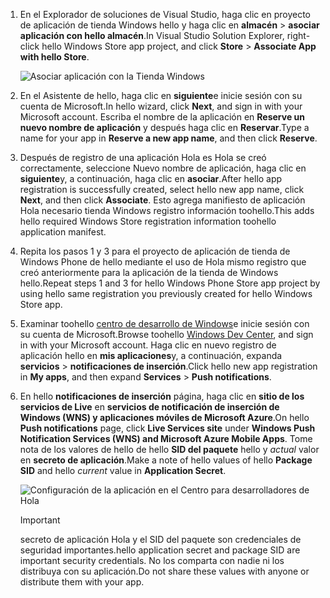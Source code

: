 
1. <span data-ttu-id="41d5f-101">En el Explorador de soluciones de Visual Studio, haga clic en proyecto de aplicación de tienda Windows hello y haga clic en **almacén** > **asociar aplicación con hello almacén**.</span><span class="sxs-lookup"><span data-stu-id="41d5f-101">In Visual Studio Solution Explorer, right-click hello Windows Store app project, and click **Store** > **Associate App with hello Store**.</span></span>

    ![Asociar aplicación con la Tienda Windows](./media/app-service-mobile-register-wns/notification-hub-associate-win8-app.png)
2. <span data-ttu-id="41d5f-103">En el Asistente de hello, haga clic en **siguiente**e inicie sesión con su cuenta de Microsoft.</span><span class="sxs-lookup"><span data-stu-id="41d5f-103">In hello wizard, click **Next**, and sign in with your Microsoft account.</span></span> <span data-ttu-id="41d5f-104">Escriba el nombre de la aplicación en **Reserve un nuevo nombre de aplicación** y después haga clic en **Reservar**.</span><span class="sxs-lookup"><span data-stu-id="41d5f-104">Type a name for your app in **Reserve a new app name**, and then click **Reserve**.</span></span>
3. <span data-ttu-id="41d5f-105">Después de registro de una aplicación Hola es Hola se creó correctamente, seleccione Nuevo nombre de aplicación, haga clic en **siguiente**y, a continuación, haga clic en **asociar**.</span><span class="sxs-lookup"><span data-stu-id="41d5f-105">After hello app registration is successfully created, select hello new app name, click **Next**, and then click **Associate**.</span></span> <span data-ttu-id="41d5f-106">Esto agrega manifiesto de aplicación Hola necesario tienda Windows registro información toohello.</span><span class="sxs-lookup"><span data-stu-id="41d5f-106">This adds hello required Windows Store registration information toohello application manifest.</span></span>
4. <span data-ttu-id="41d5f-107">Repita los pasos 1 y 3 para el proyecto de aplicación de tienda de Windows Phone de hello mediante el uso de Hola mismo registro que creó anteriormente para la aplicación de la tienda de Windows hello.</span><span class="sxs-lookup"><span data-stu-id="41d5f-107">Repeat steps 1 and 3 for hello Windows Phone Store app project by using hello same registration you previously created for hello Windows Store app.</span></span>  
5. <span data-ttu-id="41d5f-108">Examinar toohello [centro de desarrollo de Windows](https://dev.windows.com/en-us/overview)e inicie sesión con su cuenta de Microsoft.</span><span class="sxs-lookup"><span data-stu-id="41d5f-108">Browse toohello [Windows Dev Center](https://dev.windows.com/en-us/overview), and sign in with your Microsoft account.</span></span> <span data-ttu-id="41d5f-109">Haga clic en nuevo registro de aplicación hello en **mis aplicaciones**y, a continuación, expanda **servicios** > **notificaciones de inserción**.</span><span class="sxs-lookup"><span data-stu-id="41d5f-109">Click hello new app registration in **My apps**, and then expand **Services** > **Push notifications**.</span></span>
6. <span data-ttu-id="41d5f-110">En hello **notificaciones de inserción** página, haga clic en **sitio de los servicios de Live** en **servicios de notificación de inserción de Windows (WNS) y aplicaciones móviles de Microsoft Azure**.</span><span class="sxs-lookup"><span data-stu-id="41d5f-110">On hello **Push notifications** page, click **Live Services site** under **Windows Push Notification Services (WNS) and Microsoft Azure Mobile Apps**.</span></span> <span data-ttu-id="41d5f-111">Tome nota de los valores de hello de hello **SID del paquete** hello y *actual* valor en **secreto de aplicación**.</span><span class="sxs-lookup"><span data-stu-id="41d5f-111">Make a note of hello values of hello **Package SID** and hello *current*  value in **Application Secret**.</span></span> 

    ![Configuración de la aplicación en el Centro para desarrolladores de Hola](./media/app-service-mobile-register-wns/mobile-services-win8-app-push-auth.png)

   > [!IMPORTANT]
   > <span data-ttu-id="41d5f-113">secreto de aplicación Hola y el SID del paquete son credenciales de seguridad importantes.</span><span class="sxs-lookup"><span data-stu-id="41d5f-113">hello application secret and package SID are important security credentials.</span></span> <span data-ttu-id="41d5f-114">No los comparta con nadie ni los distribuya con su aplicación.</span><span class="sxs-lookup"><span data-stu-id="41d5f-114">Do not share these values with anyone or distribute them with your app.</span></span>
   >
   >

